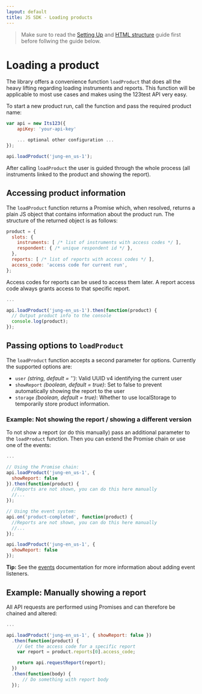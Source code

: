 ```yaml
---
layout: default
title: JS SDK - Loading products
---
```


> Make sure to read the [Setting Up](loading-product) and [HTML structure](html-structure) guide first before follwing the guide below.

# Loading a product

The library offers a convenience function `loadProduct` that does all the heavy lifting regarding loading instruments and reports. This function will be applicable to most use cases and makes using the 123test API very easy.

To start a new product run, call the function and pass the required product name:

```js
var api = new Its123({
    apiKey: 'your-api-key'

    ... optional other configuration ...
});

api.loadProduct('jung-en_us-1');
```

After calling `loadProduct` the user is guided through the whole process (all instruments linked to the product and showing the report).

## Accessing product information

The `loadProduct` function returns a Promise which, when resolved, returns a plain JS object that contains information about the product run. The structure of the returned object is as follows:

```js
product = {
  slots: {
    instruments: [ /* list of instruments with access codes */ ],
    respondent: { /* unique respondent id */ },
  },
  reports: [ /* list of reports with access codes */ ],
  access_code: 'access code for current run',
};
```

Access codes for reports can be used to access them later. A report access code always grants access to that specific report.

```js
...

api.loadProduct('jung-en_us-1').then(function(product) {
  // Output product info to the console
  console.log(product);
});
```

## Passing options to `loadProduct`

The `loadProduct` function accepts a second parameter for options. Currently the supported options are:

- `user` *(string, default = '')*: Valid UUID v4 identifying the current user
- `showReport` *(boolean, default = true)*: Set to false to prevent automatically showing the report to the user
- `storage` *(boolean, default = true)*: Whether to use localStorage to temporarily store product information.

### Example: Not showing the report / showing a different version

To not show a report (or do this manually) pass an additional parameter to the `loadProduct` function. Then you can extend the Promise chain or use one of the events:

```js
...

// Using the Promise chain:
api.loadProduct('jung-en_us-1', {
  showReport: false
}).then(function(product) {
  //Reports are not shown, you can do this here manually
  //...
});
```

```js
// Using the event system:
api.on('product-completed', function(product) {
  //Reports are not shown, you can do this here manually
  //...
});

api.loadProduct('jung-en_us-1', {
  showReport: false
});
```

**Tip:** See the [events](events) documentation for more information about adding event listeners.

## Example: Manually showing a report

All API requests are performed using Promises and can therefore be chained and altered:

```js
...

api.loadProduct('jung-en_us-1', { showReport: false })
  .then(function(product) {
    // Get the access code for a specific report
    var report = product.reports[0].access_code;

    return api.requestReport(report);
  })
  .then(function(body) {
      // Do something with report body
  });
```
